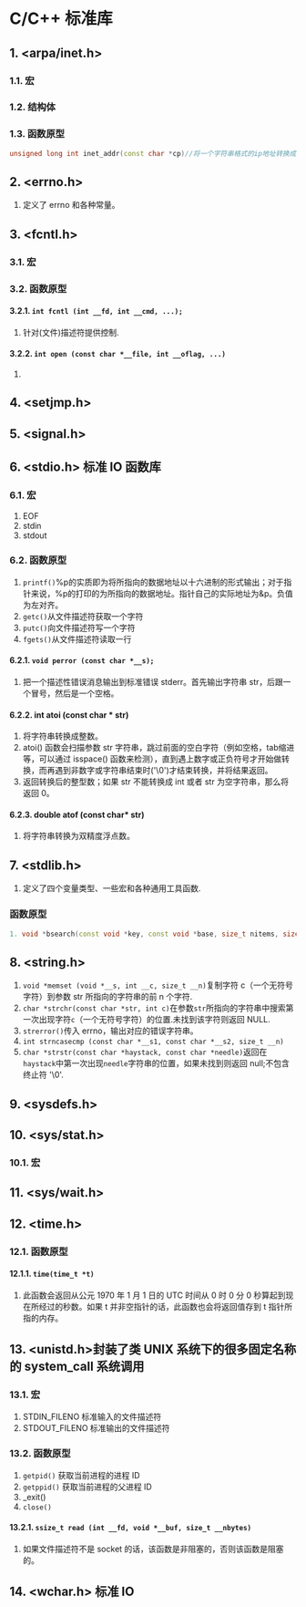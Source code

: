 # C/C++ 标准库


## 1. <arpa/inet.h>

### 1.1. 宏

### 1.2. 结构体

### 1.3. 函数原型

```c++
unsigned long int inet_addr(const char *cp)//将一个字符串格式的ip地址转换成一个uint32_t数字格式，"127.0.0.1">0x100007F
```

## 2. <errno.h>

1. 定义了 errno 和各种常量。

## 3. <fcntl.h>

### 3.1. 宏

### 3.2. 函数原型

#### 3.2.1. `int fcntl (int __fd, int __cmd, ...);`

1. 针对(文件)描述符提供控制.

#### 3.2.2. `int open (const char *__file, int __oflag, ...)`

1.

## 4. <setjmp.h>

## 5. <signal.h>

## 6. <stdio.h> 标准 IO 函数库

### 6.1. 宏

1. EOF
2. stdin
3. stdout

### 6.2. 函数原型

1. `printf()`%p的实质即为将所指向的数据地址以十六进制的形式输出；对于指针来说，%p的打印的为所指向的数据地址。指针自己的实际地址为&p。负值为左对齐。
2. `getc()`从文件描述符获取一个字符
3. `putc()`向文件描述符写一个字符
4. `fgets()`从文件描述符读取一行

#### 6.2.1. `void perror (const char *__s);`

1. 把一个描述性错误消息输出到标准错误 stderr。首先输出字符串 str，后跟一个冒号，然后是一个空格。

#### 6.2.2. int atoi (const char * str)

1. 将字符串转换成整数。
2. atoi() 函数会扫描参数 str 字符串，跳过前面的空白字符（例如空格，tab缩进等，可以通过 isspace() 函数来检测），直到遇上数字或正负符号才开始做转换，而再遇到非数字或字符串结束时('\0')才结束转换，并将结果返回。
3. 返回转换后的整型数；如果 str 不能转换成 int 或者 str 为空字符串，那么将返回 0。

#### 6.2.3. double atof (const char* str)

1. 将字符串转换为双精度浮点数。

## 7. <stdlib.h>

1. 定义了四个变量类型、一些宏和各种通用工具函数.

### 函数原型

```c++
1. void *bsearch(const void *key, const void *base, size_t nitems, size_t size, int (*compar)(const void *, const void *)) 对 nitems 对象的数组执行二分查找，base 指向进行查找的数组，key 指向要查找的元素，size 指定数组中每个元素的大小。
```

## 8. <string.h>

1. `void *memset (void *__s, int __c, size_t __n)`复制字符 c（一个无符号字符）到参数 str 所指向的字符串的前 n 个字符.
2. `char *strchr(const char *str, int c)`在参数`str`所指向的字符串中搜索第一次出现字符`c`（一个无符号字符）的位置.未找到该字符则返回 NULL.
3. `strerror()`传入 errno，输出对应的错误字符串。
4. `int strncasecmp (const char *__s1, const char *__s2, size_t __n)`
5. `char *strstr(const char *haystack, const char *needle)`返回在`haystack`中第一次出现`needle`字符串的位置，如果未找到则返回 null;不包含终止符 '\0'.

## 9. <sysdefs.h>

## 10. <sys/stat.h>

### 10.1. 宏

## 11. <sys/wait.h>

## 12. <time.h>

### 12.1. 函数原型

#### 12.1.1. `time(time_t *t)`

1. 此函数会返回从公元 1970 年 1 月 1 日的 UTC 时间从 0 时 0 分 0 秒算起到现在所经过的秒数。如果 t 并非空指针的话，此函数也会将返回值存到 t 指针所指的内存。

## 13. <unistd.h>封装了类 UNIX 系统下的很多固定名称的 system_call 系统调用

### 13.1. 宏

1. STDIN_FILENO 标准输入的文件描述符
2. STDOUT_FILENO 标准输出的文件描述符

### 13.2. 函数原型

1. `getpid()` 获取当前进程的进程 ID
2. `getppid()` 获取当前进程的父进程 ID
3. \_exit()
4. `close()`

#### 13.2.1. `ssize_t read (int __fd, void *__buf, size_t __nbytes)`

1. 如果文件描述符不是 socket 的话，该函数是非阻塞的，否则该函数是阻塞的。

## 14. <wchar.h> 标准 IO

